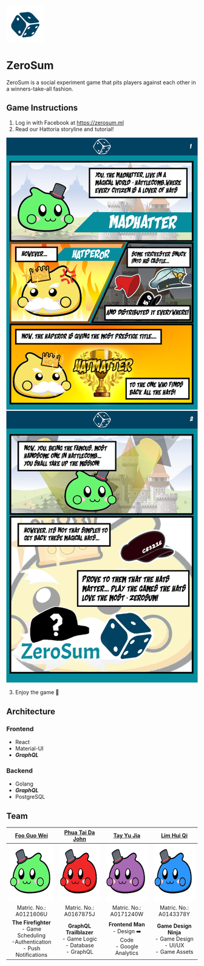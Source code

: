 <img src="./frontend/public/images/dice-512.png" height="100" width="100">

# ZeroSum 

ZeroSum is a social experiment game that pits players against each other in a winners-take-all fashion. 

## Game Instructions

1. Log in with Facebook at https://zerosum.ml
2. Read our Hattoria storyline and tutorial! 

<img src="./docs/story-1.png">
<img src="./docs/story-2.png">

3. Enjoy the game 🎲

## Architecture

### Frontend

- React
- Material-UI
- **_GraphQL_**

### Backend

- Golang
- **_GraphQL_**
- PostgreSQL

## Team

| [Foo Guo Wei](https://github.com/tomforge) | [Phua Tai Da John](https://github.com/JayPeeTeeDee) | [Tay Yu Jia](https://github.com/yujiatay) | [Lim Hui Qi](https://github.com/LuMiN0uSaRc) |
| :---: |:---:| :---:| :---:|
| <img src="./docs/madhatter-1.png" height="150" width="150"> | <img src="./docs/madhatter-2.png" height="150" width="150"> | <img src="./docs/madhatter-3.png" height="150" width="150">  | <img src="./docs/madhatter-4.png" height="150" width="150">  |
| Matric. No.: A0121606U | Matric. No.: A0167875J | Matric. No.: A0171240W | Matric. No.: A0143378Y |
| **The Firefighter**<br> - Game Scheduling <br> -Authentication <br> - Push Notifications <br>| **GraphQL Trailblazer**<br> - Game Logic<br> - Database<br> - GraphQL<br>| **Frontend Man**<br> - Design ➡️ Code<br> - Google Analytics<br> | **Game Design Ninja**<br> - Game Design<br> - UI/UX <br> - Game Assets<br>|
